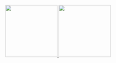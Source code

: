 <p align="center">
<a href="https://github.com/alxtrkhv">
  <img height="165px" src="https://github-readme-stats.vercel.app/api?username=alxtrkhv&theme=vue-dark&include_all_commits=true&count_private=true"/>
  <img height="165px" src="https://github-readme-stats.vercel.app/api/top-langs/?username=alxtrkhv&layout=compact&theme=vue-dark&hide=css,html,shaderlab,hlsl,swift,kotlin,objective-c&exclude_repo=dotfiles"/>
</a>
</p>
